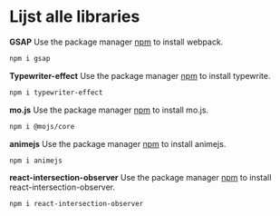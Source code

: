 # Lijst alle libraries

**GSAP**
Use the package manager [npm](https://www.npmjs.com/package/gsap) to install webpack.

```bash
npm i gsap
```

**Typewriter-effect**
Use the package manager [npm](https://www.npmjs.com/package/typewriter-effect) to install typewrite.

```bash
npm i typewriter-effect
```

**mo.js**
Use the package manager [npm](https://mojs.github.io/tutorials/getting-started.html#setup-mo-js-in-your-project) to install mo.js.

```bash
npm i @mojs/core
```

**animejs**
Use the package manager [npm](https://www.npmjs.com/package/animejs) to install animejs.

```bash
npm i animejs
```

**react-intersection-observer**
Use the package manager [npm](https://www.npmjs.com/package/react-intersection-observer) to install react-intersection-observer.

```bash
npm i react-intersection-observer
```



